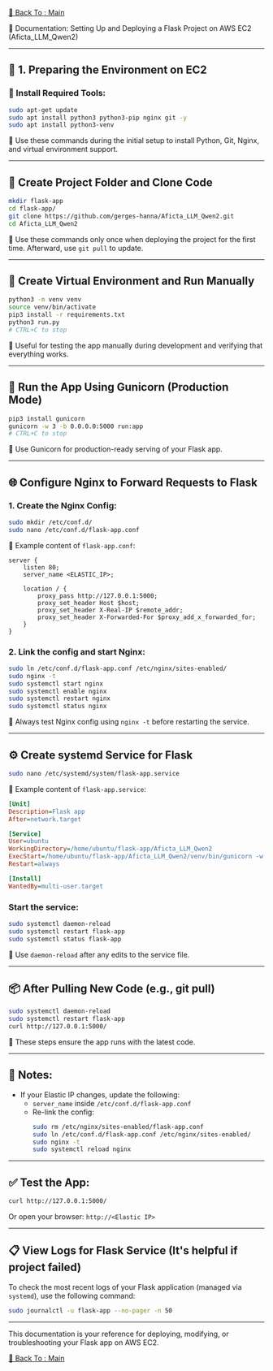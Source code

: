 [🚀 Back To : Main](README.md)
  

📘 Documentation: Setting Up and Deploying a Flask Project on AWS EC2 (Aficta_LLM_Qwen2)

---

## 🧱 1. Preparing the Environment on EC2

### 🔧 Install Required Tools:
```bash
sudo apt-get update
sudo apt install python3 python3-pip nginx git -y
sudo apt install python3-venv
```
📌 Use these commands during the initial setup to install Python, Git, Nginx, and virtual environment support.

---

## 📂 Create Project Folder and Clone Code

```bash
mkdir flask-app
cd flask-app/
git clone https://github.com/gerges-hanna/Aficta_LLM_Qwen2.git
cd Aficta_LLM_Qwen2 
```

📌 Use these commands only once when deploying the project for the first time. Afterward, use `git pull` to update.

---

## 🐍 Create Virtual Environment and Run Manually

```bash
python3 -m venv venv
source venv/bin/activate
pip3 install -r requirements.txt
python3 run.py
# CTRL+C to stop
```

📌 Useful for testing the app manually during development and verifying that everything works.

---

## 🚀 Run the App Using Gunicorn (Production Mode)

```bash
pip3 install gunicorn
gunicorn -w 3 -b 0.0.0.0:5000 run:app
# CTRL+C to stop
```

📌 Use Gunicorn for production-ready serving of your Flask app.

---

## 🌐 Configure Nginx to Forward Requests to Flask

### 1. Create the Nginx Config:
```bash
sudo mkdir /etc/conf.d/
sudo nano /etc/conf.d/flask-app.conf
```

📄 Example content of `flask-app.conf`:
```nginx
server {
    listen 80;
    server_name <ELASTIC_IP>;

    location / {
        proxy_pass http://127.0.0.1:5000;
        proxy_set_header Host $host;
        proxy_set_header X-Real-IP $remote_addr;
        proxy_set_header X-Forwarded-For $proxy_add_x_forwarded_for;
    }
}
```

### 2. Link the config and start Nginx:
```bash
sudo ln /etc/conf.d/flask-app.conf /etc/nginx/sites-enabled/
sudo nginx -t
sudo systemctl start nginx
sudo systemctl enable nginx
sudo systemctl restart nginx
sudo systemctl status nginx
```

📌 Always test Nginx config using `nginx -t` before restarting the service.

---

## ⚙️ Create systemd Service for Flask

```bash
sudo nano /etc/systemd/system/flask-app.service
```

📄 Example content of `flask-app.service`:
```ini
[Unit]
Description=Flask app
After=network.target

[Service]
User=ubuntu
WorkingDirectory=/home/ubuntu/flask-app/Aficta_LLM_Qwen2
ExecStart=/home/ubuntu/flask-app/Aficta_LLM_Qwen2/venv/bin/gunicorn -w 3 -b 0.0.0.0:5000 run:app
Restart=always

[Install]
WantedBy=multi-user.target
```

### Start the service:
```bash
sudo systemctl daemon-reload
sudo systemctl restart flask-app
sudo systemctl status flask-app
```

📌 Use `daemon-reload` after any edits to the service file.

---

## 📦 After Pulling New Code (e.g., git pull)

```bash
sudo systemctl daemon-reload
sudo systemctl restart flask-app
curl http://127.0.0.1:5000/
```

📌 These steps ensure the app runs with the latest code.

---

## 📌 Notes:

- If your Elastic IP changes, update the following:
  - `server_name` inside `/etc/conf.d/flask-app.conf`
  - Re-link the config:
    ```bash
    sudo rm /etc/nginx/sites-enabled/flask-app.conf
    sudo ln /etc/conf.d/flask-app.conf /etc/nginx/sites-enabled/
    sudo nginx -t
    sudo systemctl reload nginx
    ```

---

## ✅ Test the App:

```bash
curl http://127.0.0.1:5000/
```

Or open your browser: `http://<Elastic IP>`

---

## 📋 View Logs for Flask Service (It's helpful if project failed)

To check the most recent logs of your Flask application (managed via `systemd`), use the following command:

```bash
sudo journalctl -u flask-app --no-pager -n 50
```

---

This documentation is your reference for deploying, modifying, or troubleshooting your Flask app on AWS EC2.


[🚀 Back To : Main](README.md)